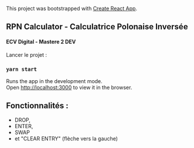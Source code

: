 This project was bootstrapped with [Create React App](https://github.com/facebook/create-react-app).

## RPN Calculator - Calculatrice Polonaise Inversée
#### ECV Digital - Mastere 2 DEV

Lancer le projet :

### `yarn start`

Runs the app in the development mode.<br />
Open [http://localhost:3000](http://localhost:3000) to view it in the browser.

## Fonctionnalités : 

* DROP, 
* ENTER, 
* SWAP 
* et "CLEAR ENTRY" (flèche vers la gauche)





